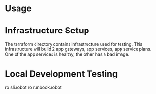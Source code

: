 # Usage

# Infrastructure Setup
The terraform directory contains infrastructure used for testing. This infrastructure will build 2 app gateways, app services, app service plans. One of the app services is healthy, the other has a bad image. 

# Local Development Testing


ro sli.robot
ro runbook.robot
